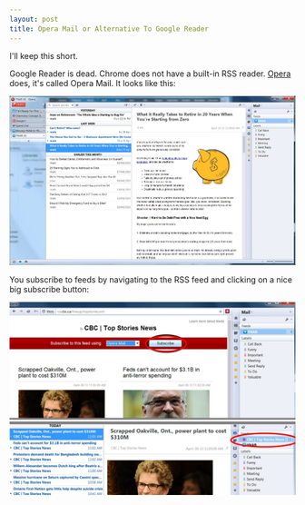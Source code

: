 ```yaml
---
layout: post
title: Opera Mail or Alternative To Google Reader
---
```


I'll keep this short.

Google Reader is dead. Chrome does not have a built-in RSS reader. [Opera](http://www.opera.com/) does, it's called Opera Mail. It looks like this:

![Opera Mail](/images/operaFeeds.jpg)

You subscribe to feeds by navigating to the RSS feed and clicking on a nice big subscribe button:

![Opera Subscribe](/images/operaSubscribe.jpg)


